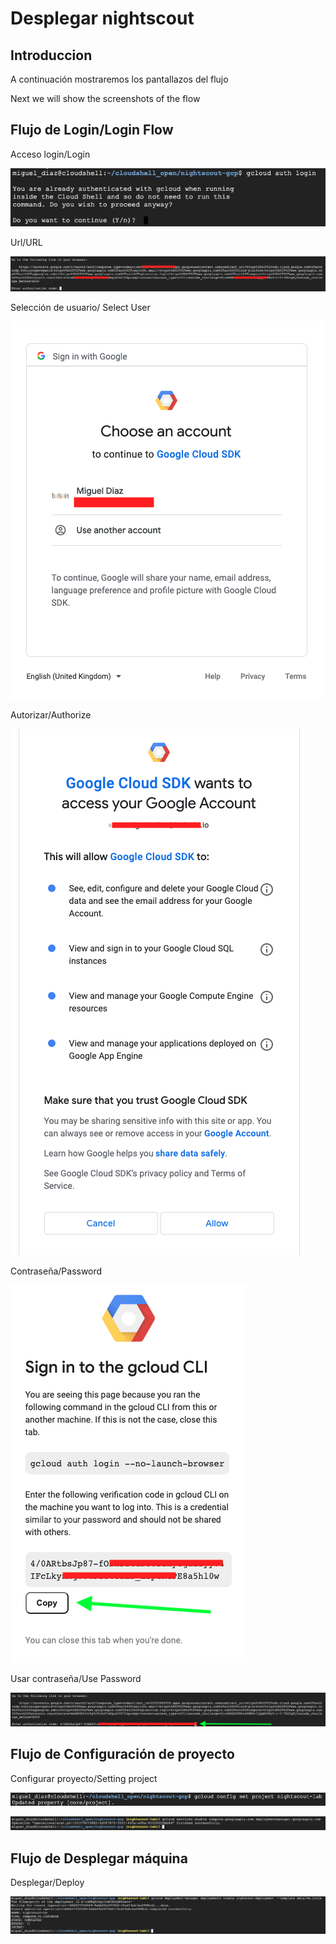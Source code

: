 # Desplegar nightscout

## Introduccion
A continuación mostraremos los pantallazos del flujo

Next we will show the screenshots of the flow

## Flujo de Login/Login Flow

Acceso login/Login

![Login](./images/00-login.png)

Url/URL

![Login](./images/01A-auth-link.png)

Selección de usuario/ Select User

![Login](./images/01B-auth-link.png)

Autorizar/Authorize

![Login](./images/02-loginuser.png)

Contraseña/Password

![Login](./images/03-credential.png)

Usar contraseña/Use Password

![Login](./images/04-pastetoken.png)

## Flujo de Configuración de proyecto

Configurar proyecto/Setting project

![Project](./images/05-project.png)

![Project](./images/06-services.png)

## Flujo de Desplegar máquina

Desplegar/Deploy

![Deploy](./images/07-deploy.png)
